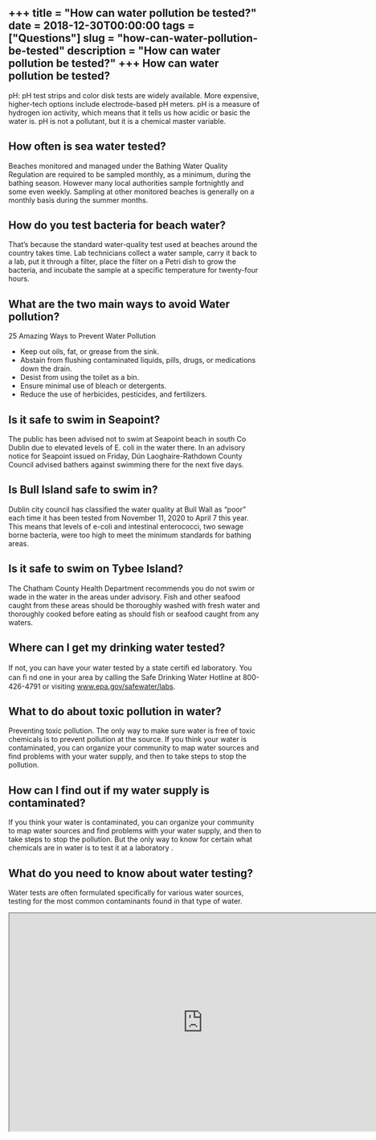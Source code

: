 +++
title = "How can water pollution be tested?"
date = 2018-12-30T00:00:00
tags = ["Questions"]
slug = "how-can-water-pollution-be-tested"
description = "How can water pollution be tested?"
+++
How can water pollution be tested?
----------------------------------

pH: pH test strips and color disk tests are widely available. More expensive, higher-tech options include electrode-based pH meters. pH is a measure of hydrogen ion activity, which means that it tells us how acidic or basic the water is. pH is not a pollutant, but it is a chemical master variable.

How often is sea water tested?
------------------------------

Beaches monitored and managed under the Bathing Water Quality Regulation are required to be sampled monthly, as a minimum, during the bathing season. However many local authorities sample fortnightly and some even weekly. Sampling at other monitored beaches is generally on a monthly basis during the summer months.

How do you test bacteria for beach water?
-----------------------------------------

That’s because the standard water-quality test used at beaches around the country takes time. Lab technicians collect a water sample, carry it back to a lab, put it through a filter, place the filter on a Petri dish to grow the bacteria, and incubate the sample at a specific temperature for twenty-four hours.

What are the two main ways to avoid Water pollution?
----------------------------------------------------

25 Amazing Ways to Prevent Water Pollution

- Keep out oils, fat, or grease from the sink.
- Abstain from flushing contaminated liquids, pills, drugs, or medications down the drain.
- Desist from using the toilet as a bin.
- Ensure minimal use of bleach or detergents.
- Reduce the use of herbicides, pesticides, and fertilizers.

Is it safe to swim in Seapoint?
-------------------------------

The public has been advised not to swim at Seapoint beach in south Co Dublin due to elevated levels of E. coli in the water there. In an advisory notice for Seapoint issued on Friday, Dún Laoghaire-Rathdown County Council advised bathers against swimming there for the next five days.

Is Bull Island safe to swim in?
-------------------------------

Dublin city council has classified the water quality at Bull Wall as “poor” each time it has been tested from November 11, 2020 to April 7 this year. This means that levels of e-coli and intestinal enterococci, two sewage borne bacteria, were too high to meet the minimum standards for bathing areas.

Is it safe to swim on Tybee Island?
-----------------------------------

The Chatham County Health Department recommends you do not swim or wade in the water in the areas under advisory. Fish and other seafood caught from these areas should be thoroughly washed with fresh water and thoroughly cooked before eating as should fish or seafood caught from any waters.

Where can I get my drinking water tested?
-----------------------------------------

If not, you can have your water tested by a state certiﬁ ed laboratory. You can ﬁ nd one in your area by calling the Safe Drinking Water Hotline at 800-426-4791 or visiting www.epa.gov/safewater/labs.

What to do about toxic pollution in water?
------------------------------------------

Preventing toxic pollution. The only way to make sure water is free of toxic chemicals is to prevent pollution at the source. If you think your water is contaminated, you can organize your community to map water sources and find problems with your water supply, and then to take steps to stop the pollution.

How can I find out if my water supply is contaminated?
------------------------------------------------------

If you think your water is contaminated, you can organize your community to map water sources and find problems with your water supply, and then to take steps to stop the pollution. But the only way to know for certain what chemicals are in water is to test it at a laboratory .

What do you need to know about water testing?
---------------------------------------------

Water tests are often formulated specifically for various water sources, testing for the most common contaminants found in that type of water.

<iframe allow="accelerometer; autoplay; clipboard-write; encrypted-media; gyroscope; picture-in-picture" allowfullscreen="" class="__youtube_prefs__  epyt-is-override  no-lazyload" data-no-lazy="1" data-origheight="433" data-origwidth="770" data-skipgform_ajax_framebjll="" height="433" id="_ytid_75151" loading="lazy" src="https://www.youtube.com/embed/1iprGAg7uoY?enablejsapi=1&autoplay=0&cc_load_policy=0&cc_lang_pref=&iv_load_policy=1&loop=0&modestbranding=0&rel=1&fs=1&playsinline=0&autohide=2&theme=dark&color=red&controls=1&" title="YouTube player" width="770"></iframe>